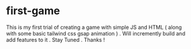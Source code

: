 # first-game
This is my  first trial of creating a game with simple JS and HTML ( along with some basic tailwind css gsap animation ) . 
Will incremently build and add features to it . Stay Tuned .
Thanks ! 

